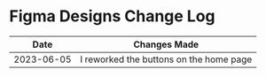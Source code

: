 # Figma Designs Change Log

| Date       | Changes Made                            |
|------------|-----------------------------------------|
| 2023-06-05 | I reworked the buttons on the home page |
